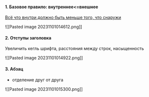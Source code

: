 #### 1. Базовое правило: внутреннее<=внешнее

<u>Всё что внутри должно быть меньше того, что снаружи</u>

![[Pasted image 20231101014612.png]]

#### 2. Отступы заголовка

Увеличить кегль шрифта, расстояния между строк, насыщенность

![[Pasted image 20231101014922.png]]


#### 3. Абзац
- отделение друг от друга

![[Pasted image 20231101015300.png]]



